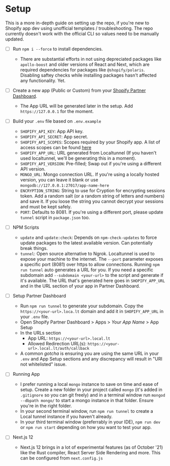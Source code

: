 # Setup
This is a more in-depth guide on setting up the repo, if you're new to Shopify app dev using unofficial templates / troubleshooting. The repo currently doesn't work with the official CLI so values need to be manually updated.

- [ ] Run `npm i --force` to install dependencies.
    - There are substantial efforts in not using depreciated packages like `apollo-boost` and older versions of React and Next, which are required dependencies for packages like `@shopify/polaris`. Disabling saftey checks while installing packages hasn't affected any functionality. Yet.

- [ ] Create a new app (Public or Custom) from your [Shopify Partner Dashboard](https://partners.shopify.com).
    - The App URL will be generated later in the setup. Add `https://127.0.0.1` for the moment.

- [ ] Build your `.env` file based on `.env.example`
    - `SHOPIFY_API_KEY`: App API key.
    - `SHOPIFY_API_SECRET`: App secret.
    - `SHOPIFY_API_SCOPES`: Scopes required by your Shopify app. A list of access scopes can be found [here](https://shopify.dev/api/usage/access-scopes)
    - `SHOPIFY_APP_URL`: URL generated from Localtunnel (If you haven't used localtunnel, we'll be generating this in a moment).
    - `SHOPIFY_API_VERSION`: Pre-filled; Swap out if you're using a different API version.
    - `MONGO_URL`: Mongo connection URL. If you're using a locally hosted version, you can leave it blank or use `mongodb://127.0.0.1:27017/app-name-here`
    - `ENCRYPTION_STRING`: String to use for Cryption for encrypting sessions token. Add a random salt (or a random string of letters and numbers) and save it. If you loose the string you cannot decrypt your sessions and must be kept safely.
    - `PORT`: Defaults to 8081. If you're using a different port, please update `tunnel` script in `package.json` too.

- [ ] NPM Scripts
    - `update` and `update:check`: Depends on `npm-check-updates` to force update packages to the latest available version. Can potentially break things.
    - `tunnel`: Open source alternative to Ngrok. Localtunnel is used to expose your machine to the internet. The `--port` parameter exposes a specific port (8081) over https to allow connections. Running `npm run tunnel` auto generates a URL for you. If you need a specific subdomain add `--subdomain <your-url>` to the script and generate if it's available. The URL that's generated here goes in `SHOPIFY_APP_URL` and in the URL section of your app in Partner Dashboard. 

- [ ] Setup Partner Dashboard
    - Run `npm run tunnel` to generate your subdomain. Copy the `https://<your-url>.loca.lt` domain and add it in `SHOPIFY_APP_URL` in your `.env` file.
    - Open Shopify Partner Dashboard > Apps > _Your App Name_ > App Setup
    - In the URLs section
        - App URL: `https://<your-url>.local.lt`
        - Allowed Redirection URL(s): `https://<your-url>.local.lt/auth/callback`
    - A common _gotcha_ is ensuring you are using the same URL in your `.env` and App Setup sections and any discrepancy will result in "URI not whitelisted" issue.

- [ ] Running App
    - I prefer running a local `mongo` instance to save on time and ease of setup. Create a new folder in your project called `mongo` (it's added in `.gitignore` so you can git freely) and in a terminal window run `mongod --dbpath mongo/` to start a mongo instance in that folder. Ensure you're in the right folder.
    - In your second terminal window, run `npm run tunnel` to create a Local tunnel instance if you haven't already.
    - In your third terminal window (preferrably in your IDE), `npm run dev` or `npm run start` depending on how you want to test your app.

- [ ] Next.js 12
    - Next.js 12 brings in a lot of experimental features (as of October '21) like the Rust compiler, React Server Side Rendering and more. This can be configured from `next.config.js`
